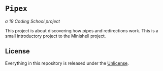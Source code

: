# ```Pipex```
*a 19 Coding School project*

This project is about discovering how pipes and redirections work. This is a small introductory project to the Minishell project.
## License

Everything in this repository is released under the [Unlicense](https://github.com/tderwedu/42cursus/blob/main/LICENSE).
